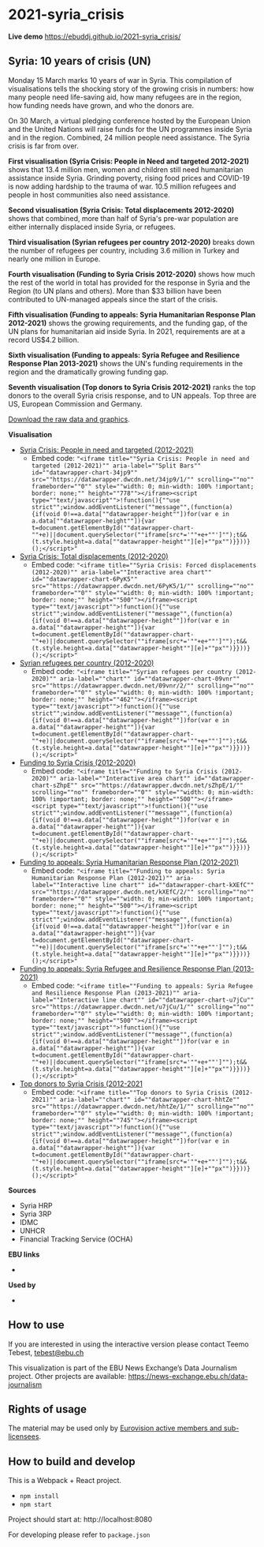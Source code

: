 # 2021-syria_crisis

**Live demo** https://ebuddj.github.io/2021-syria_crisis/

## Syria: 10 years of crisis (UN)

Monday 15 March marks 10 years of war in Syria. This compilation of visualisations tells the shocking story of the growing crisis in numbers: how many people need life-saving aid, how many refugees are in the region, how funding needs have grown, and who the donors are. 

On 30 March, a virtual pledging conference hosted by the European Union and the United Nations will raise funds for the UN programmes inside Syria and in the region. Combined, 24 million people need assistance. The Syria crisis is far from over.

**First visualisation (Syria Crisis: People in Need and targeted 2012-2021)** shows that 13.4 million men, women and children still need humanitarian assistance inside Syria. Grinding poverty, rising food prices and COVID-19 is now adding hardship to the trauma of war. 10.5 million refugees and people in host communities also need assistance.

**Second visualisation (Syria Crisis: Total displacements 2012-2020)** shows that combined, more than half of Syria's pre-war population are either internally displaced inside Syria, or refugees.

**Third visualisation (Syrian refugees per country 2012-2020)** breaks down the number of refugees per country, including 3.6 million in Turkey and nearly one million in Europe.

**Fourth visualisation (Funding to Syria Crisis 2012-2020)** shows how much the rest of the world in total has provided for the response in Syria and the Region (to UN plans and others). More than $33 billion have been contributed to UN-managed appeals since the start of the crisis.

**Fifth visualisation (Funding to appeals: Syria Humanitarian Response Plan 2012-2021)** shows the growing requirements, and the funding gap, of the UN plans for humanitarian aid inside Syria. In 2021, requirements are at a record US$4.2 billion.

**Sixth visualisation (Funding to appeals: Syria Refugee and Resilience Response Plan 2013-2021)** shows the UN's funding requirements in the region and the dramatically growing funding gap.

**Seventh visualisation (Top donors to Syria Crisis 2012-2021)** ranks the top donors to the overall Syria crisis response, and to UN appeals. Top three are US, European Commission and Germany.

[Download the raw data and graphics](https://paper.dropbox.com/doc/Syria-10-years-of-crisis-FmOZ7ELiVqLPVwuMtoSDZ).

**Visualisation**
* [Syria Crisis: People in need and targeted (2012-2021)](https://www.datawrapper.de/_/34jp9/)
  * Embed code: `"<iframe title=""Syria Crisis: People in need and targeted (2012-2021)"" aria-label=""Split Bars"" id=""datawrapper-chart-34jp9"" src=""https://datawrapper.dwcdn.net/34jp9/1/"" scrolling=""no"" frameborder=""0"" style=""width: 0; min-width: 100% !important; border: none;"" height=""778""></iframe><script type=""text/javascript"">!function(){""use strict"";window.addEventListener(""message"",(function(a){if(void 0!==a.data[""datawrapper-height""])for(var e in a.data[""datawrapper-height""]){var t=document.getElementById(""datawrapper-chart-""+e)||document.querySelector(""iframe[src*='""+e+""']"");t&&(t.style.height=a.data[""datawrapper-height""][e]+""px"")}}))}();</script>"`
* [Syria Crisis: Total displacements (2012-2020)](https://www.datawrapper.de/_/6PyK5/)
  * Embed code: `"<iframe title=""Syria Crisis: Forced displacements (2012-2020)"" aria-label=""Interactive area chart"" id=""datawrapper-chart-6PyK5"" src=""https://datawrapper.dwcdn.net/6PyK5/1/"" scrolling=""no"" frameborder=""0"" style=""width: 0; min-width: 100% !important; border: none;"" height=""500""></iframe><script type=""text/javascript"">!function(){""use strict"";window.addEventListener(""message"",(function(a){if(void 0!==a.data[""datawrapper-height""])for(var e in a.data[""datawrapper-height""]){var t=document.getElementById(""datawrapper-chart-""+e)||document.querySelector(""iframe[src*='""+e+""']"");t&&(t.style.height=a.data[""datawrapper-height""][e]+""px"")}}))}();</script>"`
* [Syrian refugees per country (2012-2020)](https://www.datawrapper.de/_/09vnr/)
  * Embed code: `"<iframe title=""Syrian refugees per country (2012-2020)"" aria-label=""chart"" id=""datawrapper-chart-09vnr"" src=""https://datawrapper.dwcdn.net/09vnr/2/"" scrolling=""no"" frameborder=""0"" style=""width: 0; min-width: 100% !important; border: none;"" height=""462""></iframe><script type=""text/javascript"">!function(){""use strict"";window.addEventListener(""message"",(function(a){if(void 0!==a.data[""datawrapper-height""])for(var e in a.data[""datawrapper-height""]){var t=document.getElementById(""datawrapper-chart-""+e)||document.querySelector(""iframe[src*='""+e+""']"");t&&(t.style.height=a.data[""datawrapper-height""][e]+""px"")}}))}();</script>"`
* [Funding to Syria Crisis (2012-2020)](https://www.datawrapper.de/_/sZhpE/)
  * Embed code: `"<iframe title=""Funding to Syria Crisis (2012-2020)"" aria-label=""Interactive area chart"" id=""datawrapper-chart-sZhpE"" src=""https://datawrapper.dwcdn.net/sZhpE/1/"" scrolling=""no"" frameborder=""0"" style=""width: 0; min-width: 100% !important; border: none;"" height=""500""></iframe><script type=""text/javascript"">!function(){""use strict"";window.addEventListener(""message"",(function(a){if(void 0!==a.data[""datawrapper-height""])for(var e in a.data[""datawrapper-height""]){var t=document.getElementById(""datawrapper-chart-""+e)||document.querySelector(""iframe[src*='""+e+""']"");t&&(t.style.height=a.data[""datawrapper-height""][e]+""px"")}}))}();</script>"`
* [Funding to appeals: Syria Humanitarian Response Plan (2012-2021)](https://www.datawrapper.de/_/kXEfC/)
  * Embed code: `"<iframe title=""Funding to appeals: Syria Humanitarian Response Plan (2012-2021)"" aria-label=""Interactive line chart"" id=""datawrapper-chart-kXEfC"" src=""https://datawrapper.dwcdn.net/kXEfC/2/"" scrolling=""no"" frameborder=""0"" style=""width: 0; min-width: 100% !important; border: none;"" height=""500""></iframe><script type=""text/javascript"">!function(){""use strict"";window.addEventListener(""message"",(function(a){if(void 0!==a.data[""datawrapper-height""])for(var e in a.data[""datawrapper-height""]){var t=document.getElementById(""datawrapper-chart-""+e)||document.querySelector(""iframe[src*='""+e+""']"");t&&(t.style.height=a.data[""datawrapper-height""][e]+""px"")}}))}();</script>"`
* [Funding to appeals: Syria Refugee and Resilience Response Plan (2013-2021)](https://www.datawrapper.de/_/u7jCu/)
  * Embed code: `"<iframe title=""Funding to appeals: Syria Refugee and Resilience Response Plan (2013-2021)"" aria-label=""Interactive line chart"" id=""datawrapper-chart-u7jCu"" src=""https://datawrapper.dwcdn.net/u7jCu/1/"" scrolling=""no"" frameborder=""0"" style=""width: 0; min-width: 100% !important; border: none;"" height=""500""></iframe><script type=""text/javascript"">!function(){""use strict"";window.addEventListener(""message"",(function(a){if(void 0!==a.data[""datawrapper-height""])for(var e in a.data[""datawrapper-height""]){var t=document.getElementById(""datawrapper-chart-""+e)||document.querySelector(""iframe[src*='""+e+""']"");t&&(t.style.height=a.data[""datawrapper-height""][e]+""px"")}}))}();</script>"`
* [Top donors to Syria Crisis (2012-2021](https://www.datawrapper.de/_/hhtZe/)
  * Embed code: `"<iframe title=""Top donors to Syria Crisis (2012-2021)"" aria-label=""chart"" id=""datawrapper-chart-hhtZe"" src=""https://datawrapper.dwcdn.net/hhtZe/1/"" scrolling=""no"" frameborder=""0"" style=""width: 0; min-width: 100% !important; border: none;"" height=""745""></iframe><script type=""text/javascript"">!function(){""use strict"";window.addEventListener(""message"",(function(a){if(void 0!==a.data[""datawrapper-height""])for(var e in a.data[""datawrapper-height""]){var t=document.getElementById(""datawrapper-chart-""+e)||document.querySelector(""iframe[src*='""+e+""']"");t&&(t.style.height=a.data[""datawrapper-height""][e]+""px"")}}))}();</script>"`

**Sources**
* Syria HRP
* Syria 3RP
* IDMC
* UNHCR
* Financial Tracking Service (OCHA)

**EBU links**
* []()

**Used by**
* []()

## How to use

If you are interested in using the interactive version please contact Teemo Tebest, tebest@ebu.ch

This visualization is part of the EBU News Exchange’s Data Journalism project. Other projects are available: https://news-exchange.ebu.ch/data-journalism

## Rights of usage

The material may be used only by [Eurovision active members and sub-licensees](https://www.ebu.ch/eurovision-news/members-and-sublicensees).

## How to build and develop

This is a Webpack + React project.

* `npm install`
* `npm start`

Project should start at: http://localhost:8080

For developing please refer to `package.json`